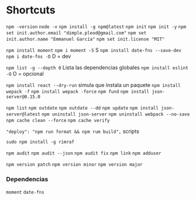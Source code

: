 # Shortcuts
`npm -version`
`node -v`
`npm install -g npm@latest`
`npm init`
`npm init -y`
`npm set init.author.email "dimple.pleod@gmail.com"`
`npm set init.author.name "Emmanuel García"`
`npm set init.license "MIT"`

`npm install moment`
`npm i moment -S` S
`npm install date-fns --save-dev`
`npm i date-fns -D` D = dev

`npm list -g --depth 0` Lista las dependencias globales
`npm install eslint -O` O = opcional

`npm install react --dry-run` simula que instala un paquete
`npm install wepack -f`
`npm install wepack -force`
`npm fund`
`npm install json-server@0.15.0`

`npm list`
`npm outdate`
`npm outdate --dd`
`npm update`
`npm install json-server@latest`
`npm uninstall json-server`
`npm uninstall webpack --no-save`
`npm cache clean --force`
`npm cache verify`

`"deploy": "npm run format && npm rum build",` scripts

`sudo npm install -g rimraf`

`npm audit`
`npm audit --json`
`npm audit fix`
`npm link`
`npm adduser`

`npm version patch`
`npm version minor`
`npm version major`




### Dependencias
`moment`
`date-fns`
